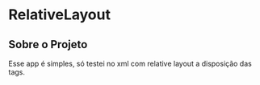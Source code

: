 # RelativeLayout
## Sobre o Projeto
Esse app é simples, só testei no xml com relative layout a disposição das tags.
